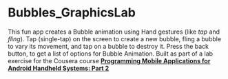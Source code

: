 # Bubbles_GraphicsLab
This fun app creates a Bubble animation using Hand gestures (like <i>tap</i> and <i>fling</i>). Tap (single-tap) on the screen to create a new bubble, fling a bubble to vary its movement, and tap on a bubble to destroy it. Press the back button, to get a list of options
for Bubble Animation. Built as part of a lab exercise for the Cousera course <a href="https://www.coursera.org/course/androidpart2"><b>Programming Mobile Applications for Android Handheld Systems: Part 2</b></a>
